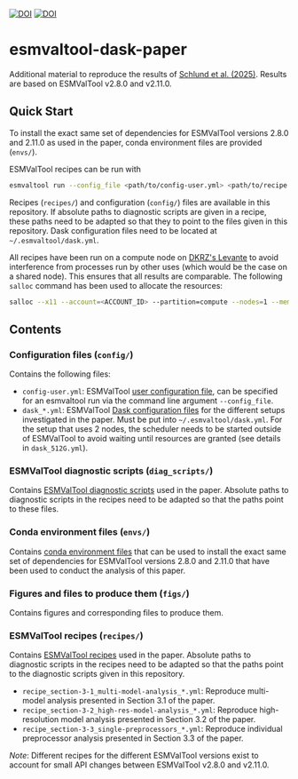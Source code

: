 [![DOI][zenodo-doi-shield]][zenodo-doi]
[![DOI][paper-doi-shield]][paper-doi]

[zenodo-doi]: https://doi.org/10.5281/zenodo.14361733
[zenodo-doi-shield]: https://zenodo.org/badge/DOI/10.5281/zenodo.14361733.svg
[paper-doi]: https://doi.org/10.5194/gmd-2024-236
[paper-doi-shield]: https://zenodo.org/badge/DOI/10.5194/gmd-2024-236.svg

# esmvaltool-dask-paper

Additional material to reproduce the results of
[Schlund et al. (2025)](https://doi.org/10.5194/gmd-2024-236). Results
are based on ESMValTool v2.8.0 and v2.11.0.

## Quick Start

To install the exact same set of dependencies for ESMValTool versions 2.8.0 and
2.11.0 as used in the paper, conda environment files are provided (`envs/`).

ESMValTool recipes can be run with

```bash
esmvaltool run --config_file <path/to/config-user.yml> <path/to/recipe.yml>
```

Recipes (`recipes/`) and configuration (`config/`) files are available in this
repository. If absolute paths to diagnostic scripts are given in a recipe,
these paths need to be adapted so that they to point to the files given in this
repository. Dask configuration files need to be located at
`~/.esmvaltool/dask.yml`.

All recipes have been run on a compute node on [DKRZ's
Levante](https://docs.dkrz.de/doc/levante/) to avoid interference from
processes run by other uses (which would be the case on a shared node). This
ensures that all results are comparable. The following `salloc` command has
been used to allocate the resources:

```bash
salloc --x11 --account=<ACCOUNT_ID> --partition=compute --nodes=1 --mem=0 --time=08:00:00"
```

## Contents

### Configuration files (`config/`)

Contains the following files:

- `config-user.yml`: ESMValTool [user configuration
  file](https://docs.esmvaltool.org/projects/ESMValCore/en/v2.11.1/quickstart/configure.html#user-configuration-file),
  can be specified for an esmvaltool run via the command line argument
  `--config_file`.
- `dask_*.yml`: ESMValTool [Dask configuration
  files](https://docs.esmvaltool.org/projects/ESMValCore/en/v2.11.1/quickstart/configure.html#dask-distributed-configuration)
  for the different setups investigated in the paper. Must be put into
  `~/.esmvaltool/dask.yml`. For the setup that uses 2 nodes, the scheduler
  needs to be started outside of ESMValTool to avoid waiting until resources are
  granted (see details in `dask_512G.yml`).

### ESMValTool diagnostic scripts (`diag_scripts/`)

Contains [ESMValTool diagnostic
scripts](https://docs.esmvaltool.org/en/v2.11.0/develop/diagnostic.html#diagnostic)
used in the paper. Absolute paths to diagnostic scripts in the recipes need to
be adapted so that the paths point to these files.


### Conda environment files (`envs/`)

Contains [conda environment
files](https://docs.conda.io/projects/conda/en/latest/user-guide/tasks/manage-environments.html)
that can be used to install the exact same set of dependencies for ESMValTool
versions 2.8.0 and 2.11.0 that have been used to conduct the analysis of this
paper.

### Figures and files to produce them (`figs/`)

Contains figures and corresponding files to produce them.

### ESMValTool recipes (`recipes/`)

Contains [ESMValTool
recipes](https://docs.esmvaltool.org/projects/ESMValCore/en/v2.11.1/recipe/index.html)
used in the paper. Absolute paths to diagnostic scripts in the recipes need to
be adapted so that the paths point to the diagnostic scripts given in this
repository.

- `recipe_section-3-1_multi-model-analysis_*.yml`: Reproduce multi-model
  analysis presented in Section 3.1 of the paper.
- `recipe_section-3-2_high-res-model-analysis_*.yml`: Reproduce high-resolution
  model analysis presented in Section 3.2 of the paper.
- `recipe_section-3-3_single-preprocessors_*.yml`: Reproduce individual
  preprocessor analysis presented in Section 3.3 of the paper.

*Note*: Different recipes for the different ESMValTool versions exist to
account for small API changes between ESMValTool v2.8.0 and v2.11.0.
